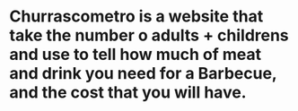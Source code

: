 # Churrascometro is a website that take the number o adults + childrens and use to tell how much of meat and drink you need for a Barbecue, and the cost that you will have.
